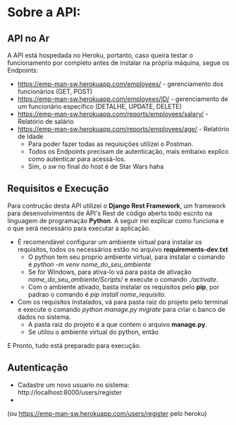 # Sobre a API:

## API no Ar

A API está hospedada no Heroku, portanto, caso queira testar o funcionamento por completo antes de instalar na própria máquina, segue os Endpoints: 
- https://emp-man-sw.herokuapp.com/employees/ - gerenciamento dos funcionários (GET, POST)
- https://emp-man-sw.herokuapp.com/employees/ID/ - gerenciamento de um funcionário específico (DETALHE, UPDATE, DELETE)
- https://emp-man-sw.herokuapp.com/reports/employees/salary/ - Relatório de salário
- https://emp-man-sw.herokuapp.com/reports/employees/age/ - Relatório de Idade
    * Para poder fazer todas as requisições utilizei o Postman.
    * Todos os Endpoints precisam de autenticação, mais embaixo explico como autenticar para acessà-los.
    * Sim, o *sw* no final do host é de Star Wars haha

## Requisitos e Execução

Para contrução desta API utilizei o **Django Rest Framework**, um framework para desenvolvimentos de API's Rest de código aberto todo escrito na linguagem de programação **Python**. A seguir irei explicar como funciona e o que será necessário para executar a aplicação.

- É recomendável configurar um ambiente virtual para instalar os requisitos, todos os necessários estão no arquivo **requirements-dev.txt**
    * O python tem seu proprio ambiente virtual, para instalar o comando é *python -m venv nome_do_seu_ambiente*
    * Se for Windows, para ativa-lo vá para pasta de ativação *nome_do_seu_ambiente/Scripts/* e execute o comando *./activate*.
    * Com o ambiente ativado, basta instalar os requisitos pelo **pip**, por padrao o comando é *pip install nome_requisito*.
- Com os requisitos instalados, vá para pasta raiz do projeto pelo terminal e execute o comando *python manage.py migrate* para criar o banco de dados no sistema.
    * A pasta raiz do projeto é a que contem o arquivo **manage.py**.
    * Se utilou o ambiente virtual do python, então  

E Pronto, tudo está preparado para execução.

## Autenticação

- Cadastre um novo usuario no sistema: http://localhost:8000/users/register
- 






(ou https://emp-man-sw.herokuapp.com/users/register pelo heroku)
